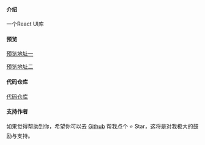 #### 介绍

一个React UI库

#### 预览

<a href="http://120.78.132.170:9000" target="_blank">预览地址一</a>

<a href="https://mz-dfhp.github.io/mz-design/" target="_blank">预览地址二</a>

#### 代码仓库

<a href="https://github.com/mz-dfhp/mz-design.git" target="_blank">代码仓库</a>

#### 支持作者

如果觉得帮助到你，希望你可以去 <a target="_blank" href="https://github.com/mz-dfhp/mz-design.git">Github</a> 帮我点个 ⭐ Star，这将是对我极大的鼓励与支持。
